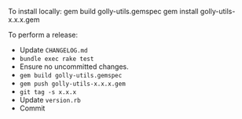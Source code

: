 To install locally:
    gem build golly-utils.gemspec
    gem install golly-utils-x.x.x.gem

To perform a release:
* Update `CHANGELOG.md`
* `bundle exec rake test`
* Ensure no uncommitted changes.
* `gem build golly-utils.gemspec`
* `gem push golly-utils-x.x.x.gem`
* `git tag -s x.x.x`
* Update `version.rb`
* Commit

